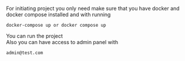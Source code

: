 For initiating project you only need make sure that you have docker and docker compose installed and with running 
    
    docker-compose up or docker compose up

You can run the project
<br/>
Also you can have access to admin panel with
    
    admin@test.com
